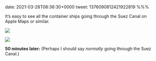 date: 2021-03-28T08:36:30+0000
tweet: 1376090812421922819
%%%

It’s easy to see all the container ships going through the Suez Canal on Apple Maps or similar.

![](ExjbSFRWUAAh_N6.jpg)

![](ExjbSDDWEAAKZWk.jpg)

**50 minutes later:** (Perhaps I should say *normally* going through the Suez Canal.)

